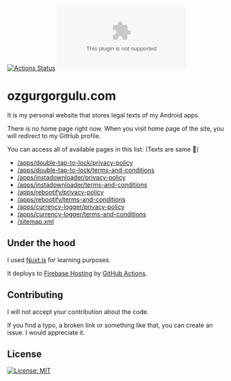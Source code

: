 [![Actions Status](https://github.com/ozgurg/ozgurgorgulu.com/workflows/ozgurgorgulu.com/badge.svg)](https://github.com/ozgurg/ozgurgorgulu.com/actions)
![Version](https://img.shields.io/github/package-json/v/ozgurg/ozgurgorgulu.com)

# ozgurgorgulu.com
It is my personal website that stores legal texts of my Android apps.

There is no home page right now. When you visit home page of the site, you will redirect to my GitHub profile.

You can access all of available pages in this list: (Texts are same 🤫)
- [/apps/double-tap-to-lock/privacy-policy](https://ozgurgorgulu.com/apps/double-tap-to-lock/privacy-policy)
- [/apps/double-tap-to-lock/terms-and-conditions](https://ozgurgorgulu.com/apps/double-tap-to-lock/terms-and-conditions)
- [/apps/instadownloader/privacy-policy](https://ozgurgorgulu.com/apps/instadownloader/privacy-policy)
- [/apps/instadownloader/terms-and-conditions](https://ozgurgorgulu.com/apps/instadownloader/terms-and-conditions)
- [/apps/rebootify/privacy-policy](https://ozgurgorgulu.com/apps/rebootify/privacy-policy)
- [/apps/rebootify/terms-and-conditions](https://ozgurgorgulu.com/apps/rebootify/terms-and-conditions)
- [/apps/currency-logger/privacy-policy](https://ozgurgorgulu.com/apps/currency-logger/privacy-policy)
- [/apps/currency-logger/terms-and-conditions](https://ozgurgorgulu.com/apps/currency-logger/terms-and-conditions)
- [/sitemap.xml](https://ozgurgorgulu.com/sitemap.xml)

## Under the hood
I used [Nuxt.js](https://nuxtjs.org/) for learning purposes.

It deploys to [Firebase Hosting](https://firebase.google.com/docs/hosting) by [GitHub Actions](https://github.com/features/actions).

## Contributing
I will not accept your contribution about the code.

If you find a typo, a broken link or something like that, you can create an issue. I would appreciate it.

## License
[![License: MIT](https://img.shields.io/badge/License-MIT-yellow.svg)](https://opensource.org/licenses/MIT)
